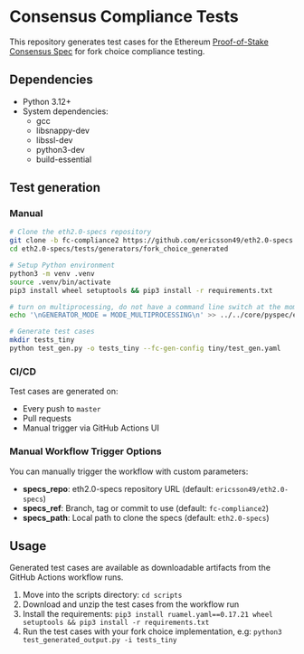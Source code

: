 # Consensus Compliance Tests
This repository generates test cases for the Ethereum [Proof-of-Stake Consensus Spec](https://github.com/ethereum/consensus-specs) for fork choice compliance testing.

## Dependencies
- Python 3.12+
- System dependencies:
  - gcc
  - libsnappy-dev
  - libssl-dev
  - python3-dev
  - build-essential


## Test generation

### Manual
```bash
# Clone the eth2.0-specs repository
git clone -b fc-compliance2 https://github.com/ericsson49/eth2.0-specs.git
cd eth2.0-specs/tests/generators/fork_choice_generated

# Setup Python environment
python3 -m venv .venv
source .venv/bin/activate
pip3 install wheel setuptools && pip3 install -r requirements.txt

# turn on multiprocessing, do not have a command line switch at the moment
echo '\nGENERATOR_MODE = MODE_MULTIPROCESSING\n' >> ../../core/pyspec/eth2spec/gen_helpers/gen_base/settings.py

# Generate test cases
mkdir tests_tiny
python test_gen.py -o tests_tiny --fc-gen-config tiny/test_gen.yaml
```

### CI/CD
Test cases are generated on:
- Every push to `master`
- Pull requests
- Manual trigger via GitHub Actions UI

### Manual Workflow Trigger Options

You can manually trigger the workflow with custom parameters:

- **specs_repo**: eth2.0-specs repository URL (default: `ericsson49/eth2.0-specs`)
- **specs_ref**: Branch, tag or commit to use (default: `fc-compliance2`)
- **specs_path**: Local path to clone the specs (default: `eth2.0-specs`)

## Usage
Generated test cases are available as downloadable artifacts from the GitHub Actions workflow runs. 

1. Move into the scripts directory: `cd scripts`
2. Download and unzip the test cases from the workflow run
3. Install the requirements: `pip3 install ruamel.yaml==0.17.21 wheel setuptools && pip3 install -r requirements.txt`
4. Run the test cases with your fork choice implementation, e.g: `python3 test_generated_output.py -i tests_tiny`
